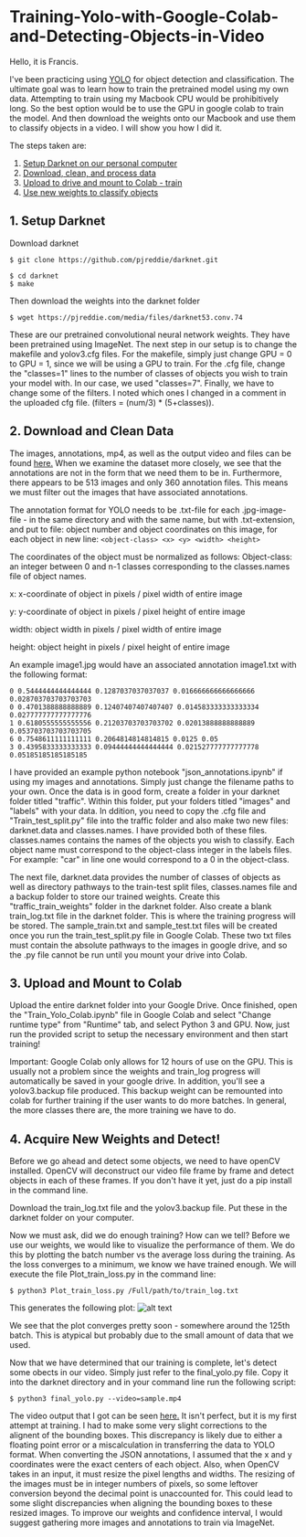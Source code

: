 # Training-Yolo-with-Google-Colab-and-Detecting-Objects-in-Video

Hello, it is Francis.

I've been practicing using [YOLO](https://pjreddie.com/darknet/yolo/) for object detection and classification. The ultimate 
goal was to learn how to train the pretrained model using my own data. Attempting to train using my Macbook CPU would be 
prohibitively long. So the best option would be to use the GPU in google colab to train the model. And then download the 
weights onto our Macbook and use them to classify objects in a video. I will show you how I did it.

The steps taken are:

1. [ Setup Darknet on our personal computer ](#setup)
2. [ Download, clean, and process data ](#clean)
3. [ Upload to drive and mount to Colab - train ](#train)
4. [ Use new weights to classify objects ](#detect)

<a name="setup"></a>
## 1. Setup Darknet

Download darknet
```
$ git clone https://github.com/pjreddie/darknet.git
```
```
$ cd darknet
$ make
```
Then download the weights into the darknet folder
```
$ wget https://pjreddie.com/media/files/darknet53.conv.74
```

These are our pretrained convolutional neural network weights. They have been pretrained using ImageNet.
The next step in our setup is to change the makefile and yolov3.cfg files. For the makefile, simply just change 
GPU = 0 to GPU = 1, since we will be using a GPU to train. For the .cfg file, change the "classes=1" lines to the number
of classes of objects you wish to train your model with. In our case, we used "classes=7". Finally, we have to change some 
of the filters. I noted which ones I changed in a comment in the uploaded cfg file. (filters = (num/3) * (5+classes)).

<a name="clean"></a>
## 2. Download and Clean Data

The images, annotations, mp4, as well as the output video and files can be found [here.](https://drive.google.com/drive/folders/11gPddDkQqm7pukpkgAksrHGJUR2QluEf?usp=sharing)
When we examine the dataset more closely, we see that the annotations are not in the form that we need them to be in. 
Furthermore, there appears to be 513 images and only 360 annotation files. This means we must filter out the images that 
have associated annotations. 

The annotation format for YOLO needs to be .txt-file for each .jpg-image-file - in the same directory and with 
the same name, but with .txt-extension, and put to file: object number and object coordinates on this image, 
for each object in new line: ```<object-class> <x> <y> <width> <height>```

The coordinates of the object must be normalized as follows:
Object-class: an integer between 0 and n-1 classes corresponding to the classes.names file of object names. 

x: x-coordinate of object in pixels / pixel width of entire image

y: y-coordinate of object in pixels / pixel height of entire image

width: object width in pixels / pixel width of entire image

height: object height in pixels / pixel height of entire image

An example image1.jpg would have an associated annotation image1.txt with the following format:

```
0 0.5444444444444444 0.1287037037037037 0.016666666666666666 0.028703703703703703
0 0.4701388888888889 0.12407407407407407 0.014583333333333334 0.027777777777777776
1 0.6180555555555556 0.21203703703703702 0.02013888888888889 0.053703703703703705
6 0.7548611111111111 0.2064814814814815 0.0125 0.05
3 0.4395833333333333 0.09444444444444444 0.021527777777777778 0.05185185185185185
```

I have provided an example python notebook "json_annotations.ipynb" if using my images and annotations.
Simply just change the filename paths to your own. Once the data is in good form, create a folder in your darknet folder titled
"traffic". Within this folder, put your folders titled "images" and "labels" with your data. In ddition, you need to copy 
the .cfg file and "Train_test_split.py" file into the traffic folder and also make two new files: darknet.data and classes.names. 
I have provided both of these files. classes.names contains the names of the objects you wish to classify. Each object name 
must correspond to the object-class integer in the labels files. For example: "car" in line one would correspond to a 0 in 
the object-class. 

The next file, darknet.data provides the number of classes of objects as well as directory pathways to the train-test split 
files, classes.names file and a backup folder to store our trained weights. Create this "traffic_train_weights" folder in 
the darknet folder. Also create a blank train_log.txt file in the darknet folder. This is where the training progress will be 
stored. The sample_train.txt and sample_test.txt files will be created once you run the train_test_split.py file
in Google Colab. These two txt files must contain the absolute pathways to the images in google drive, and so the .py file
cannot be run until you mount your drive into Colab. 

<a name="train"></a>
## 3. Upload and Mount to Colab

Upload the entire darknet folder into your Google Drive. Once finished, open the "Train_Yolo_Colab.ipynb" file in Google
Colab and select "Change runtime type" from "Runtime" tab, and select Python 3 and GPU. Now, just run the provided script to
setup the necessary environment and then start training!

Important: Google Colab only allows for 12 hours of use on the GPU. This is usually not a problem since the weights and 
train_log progress will automatically be saved in your google drive. In addition, you'll see a yolov3.backup file produced.
This backup weight can be remounted into colab for further training if the user wants to do more batches. In general, the more
classes there are, the more training we have to do. 

<a name="detect"></a>
## 4. Acquire New Weights and Detect!

Before we go ahead and detect some objects, we need to have openCV installed. OpenCV will deconstruct our video file frame by 
frame and detect objects in each of these frames. If you don't have it yet, just do a pip install in the command line. 

Download the train_log.txt file and the yolov3.backup file. Put these in the darknet folder on your computer. 

Now we must ask, did we do enough training? How can we tell? Before we use our weights, we would like to visualize the 
performance of them. We do this by plotting the batch number vs the average loss during the training. As the loss converges 
to a minimum, we know we have trained enough. We will execute the file Plot_train_loss.py in the command line:

```
$ python3 Plot_train_loss.py /Full/path/to/train_log.txt
```

This generates the following plot:
![alt text](https://github.com/fkarasek/Training-Yolo-with-Google-Colab-and-Detecting-Objects-in-Video/blob/master/training_loss_plot.png)

We see that the plot converges pretty soon - somewhere around the 125th batch. This is atypical but probably due to the 
small amount of data that we used. 

Now that we have determined that our training is complete, let's detect some obects in our video. Simply just refer to the
final_yolo.py file. Copy it into the darknet directory and in your command line run the following script:

```
$ python3 final_yolo.py --video=sample.mp4
```

The video output that I got can be seen [here.](https://drive.google.com/drive/folders/11gPddDkQqm7pukpkgAksrHGJUR2QluEf?usp=sharing)
It isn't perfect, but it is my first attempt at training. I had to make some very slight corrections to the alignent of 
the bounding boxes. This discrepancy is likely due to either a floating point error or a miscalculation in transferring the 
data to YOLO format. When converting the JSON annotations, I assumed that the x and y coordinates were the exact centers of
each object. 
Also, when OpenCV takes in an input, it must resize the pixel lengths and widths. The resizing of the images must be in 
integer numbers of pixels, so some leftover conversion beyond the decimal point is unaccounted for. This could lead to some
slight discrepancies when aligning the bounding boxes to these resized images. 
To improve our weights and confidence interval, I would suggest gathering more images and annotations to train via ImageNet. 
